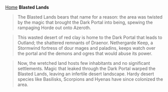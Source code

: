 [Home](../index.md)
**Blasted Lands**
> The Blasted Lands bears that name for a reason: the area was twisted by the magic that brought the Dark Portal into being, spewing the rampaging Horde out onto Azeroth.

> This wasted desert of red clay is home to the Dark Portal that leads to Outland; the shattered remnants of Draenor. Nethergarde Keep, a Stormwind fortress of dour mages and paladins, keeps watch over the portal and the demons and ogres that would abuse its power.

> Now, the wretched land hosts few inhabitants and no significant settlements. Magic that leaked through the Dark Portal warped the Blasted Lands, leaving an infertile desert landscape. Hardy desert species like Basilisks, Scorpions and Hyenas have since colonized the area.